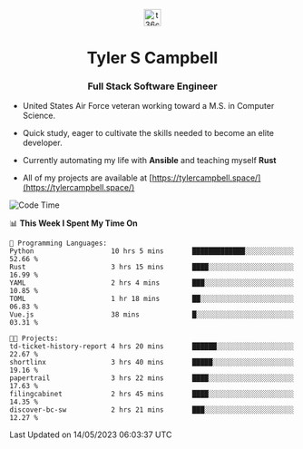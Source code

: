 <p align="center">
<a href="https://www.linkedin.com/in/t36campbell" target="blank"><img align="center" src="https://ik.imagekit.io/t36campbell/Portfolio/linkedin.png.original_m8bbGgPh6.png" alt="t36campbell" height="30" width="30" /></a>
</p>
<h1 align="center">Tyler S Campbell</h1>
<h3 align="center">Full Stack Software Engineer</h3>

* United States Air Force veteran working toward a M.S. in Computer Science.

* Quick study, eager to cultivate the skills needed to become an elite developer.

* Currently automating my life with **Ansible** and teaching myself **Rust**

* All of my projects are available at [https://tylercampbell.space/](https://tylercampbell.space/)

<!--START_SECTION:waka-->
![Code Time](http://img.shields.io/badge/Code%20Time-2%2C483%20hrs%208%20mins-blue)

📊 **This Week I Spent My Time On** 

```text
💬 Programming Languages: 
Python                   10 hrs 5 mins       █████████████░░░░░░░░░░░░   52.66 % 
Rust                     3 hrs 15 mins       ████░░░░░░░░░░░░░░░░░░░░░   16.99 % 
YAML                     2 hrs 4 mins        ███░░░░░░░░░░░░░░░░░░░░░░   10.85 % 
TOML                     1 hr 18 mins        ██░░░░░░░░░░░░░░░░░░░░░░░   06.83 % 
Vue.js                   38 mins             █░░░░░░░░░░░░░░░░░░░░░░░░   03.31 % 

🐱‍💻 Projects: 
td-ticket-history-report 4 hrs 20 mins       ██████░░░░░░░░░░░░░░░░░░░   22.67 % 
shortlinx                3 hrs 40 mins       █████░░░░░░░░░░░░░░░░░░░░   19.16 % 
papertrail               3 hrs 22 mins       ████░░░░░░░░░░░░░░░░░░░░░   17.63 % 
filingcabinet            2 hrs 45 mins       ████░░░░░░░░░░░░░░░░░░░░░   14.35 % 
discover-bc-sw           2 hrs 21 mins       ███░░░░░░░░░░░░░░░░░░░░░░   12.27 % 
```


 Last Updated on 14/05/2023 06:03:37 UTC
<!--END_SECTION:waka-->

